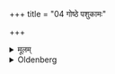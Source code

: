 +++
title = "04 गोष्ठे पशुकामः"

+++

<details><summary>मूलम्</summary>

गोष्ठे पशुकामः ४
</details>

<details><summary>Oldenberg</summary>

5. (The student should sit) in a cow-stable, if he is desirous of cattle,
</details>
